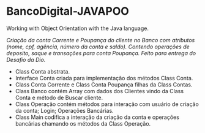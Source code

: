 # BancoDigital-JAVAPOO
Working with Object Orientation with the Java language.

*Criação da conta Corrente e Poupança do cliente no Banco com atributos (nome, cpf, agência, número da conta e saldo). Contendo operações de deposito, saque e transações para conta Poupança. Feito para entrega do Desafio da Dio.*

- Class Conta abstrata.
- Interface Conta criada para implementação dos métodos Class Conta.
- Class Conta Corrente e Class Conta Poupança filhas da Class Contas.
- Class Banco contém Array com dados dos Clientes vindo da Class Conta e método de Buscar cliente. 
- Class Operação contém métodos para interação com usuário de criação da conta; Login; Operações Bancárias.
- Class Main codifica  a interação da criação da conta e operações bancárias chamando os métodos da Class Operação.
